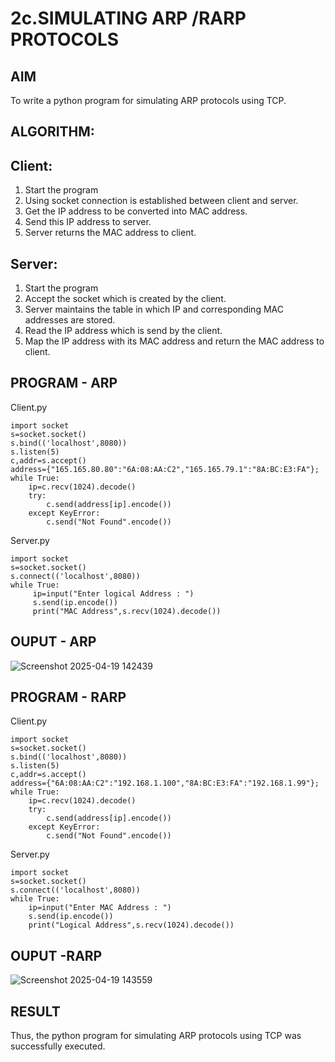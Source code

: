 # 2c.SIMULATING ARP /RARP PROTOCOLS
## AIM
To write a python program for simulating ARP protocols using TCP.
## ALGORITHM:
## Client:
1. Start the program
2. Using socket connection is established between client and server.
3. Get the IP address to be converted into MAC address.
4. Send this IP address to server.
5. Server returns the MAC address to client.
## Server:
1. Start the program
2. Accept the socket which is created by the client.
3. Server maintains the table in which IP and corresponding MAC addresses are
stored.
4. Read the IP address which is send by the client.
5. Map the IP address with its MAC address and return the MAC address to client.

## PROGRAM - ARP
Client.py
```
import socket 
s=socket.socket() 
s.bind(('localhost',8080)) 
s.listen(5) 
c,addr=s.accept() 
address={"165.165.80.80":"6A:08:AA:C2","165.165.79.1":"8A:BC:E3:FA"}; 
while True:
    ip=c.recv(1024).decode() 
    try:
        c.send(address[ip].encode()) 
    except KeyError: 
        c.send("Not Found".encode())   

```
Server.py
```
import socket 
s=socket.socket() 
s.connect(('localhost',8080)) 
while True:
     ip=input("Enter logical Address : ") 
     s.send(ip.encode()) 
     print("MAC Address",s.recv(1024).decode())

```
## OUPUT - ARP
![Screenshot 2025-04-19 142439](https://github.com/user-attachments/assets/c5d8d25f-7e57-40a7-bfdb-94713cd2b40d)

## PROGRAM - RARP
Client.py
```
import socket 
s=socket.socket() 
s.bind(('localhost',8080)) 
s.listen(5) 
c,addr=s.accept() 
address={"6A:08:AA:C2":"192.168.1.100","8A:BC:E3:FA":"192.168.1.99"}; 
while True:
    ip=c.recv(1024).decode() 
    try:
        c.send(address[ip].encode()) 
    except KeyError: 
        c.send("Not Found".encode())   

```

Server.py
```
import socket 
s=socket.socket() 
s.connect(('localhost',8080)) 
while True: 
    ip=input("Enter MAC Address : ")
    s.send(ip.encode()) 
    print("Logical Address",s.recv(1024).decode()) 

```
## OUPUT -RARP
![Screenshot 2025-04-19 143559](https://github.com/user-attachments/assets/c5286b24-bbf6-4df2-8c4b-7756dcf1f4d1)

## RESULT
Thus, the python program for simulating ARP protocols using TCP was successfully 
executed.
